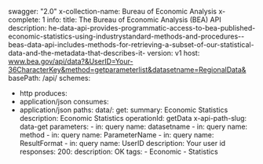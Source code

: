 swagger: "2.0"
x-collection-name: Bureau of Economic Analysis
x-complete: 1
info:
  title: The Bureau of Economic Analysis (BEA) API
  description: he-data-api-provides-programmatic-access-to-bea-published-economic-statistics-using-industrystandard-methods-and-procedures--beas-data-api-includes-methods-for-retrieving-a-subset-of-our-statistical-data-and-the-metadata-that-describes-it-
  version: v1
host: www.bea.gov/api/data?&UserID=Your-36CharacterKey&method=getparameterlist&datasetname=RegionalData&
basePath: /api/
schemes:
- http
produces:
- application/json
consumes:
- application/json
paths:
  data/:
    get:
      summary: Economic Statistics
      description: Economic Statistics
      operationId: getData
      x-api-path-slug: data-get
      parameters:
      - in: query
        name: datasetname
      - in: query
        name: method
      - in: query
        name: ParameterName
      - in: query
        name: ResultFormat
      - in: query
        name: UserID
        description: Your user id
      responses:
        200:
          description: OK
      tags:
      - Economic
      - Statistics